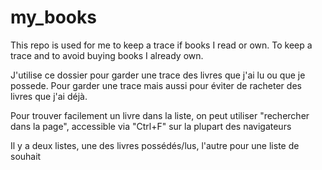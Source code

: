 # my_books

This repo is used for me to keep a trace if books I read or own. To keep a trace and to avoid buying books I already own.

J'utilise ce dossier pour garder une trace des livres que j'ai lu ou que je possede. Pour garder une trace mais aussi pour éviter de racheter des livres que j'ai déjà.

Pour trouver facilement un livre dans la liste, on peut utiliser "rechercher dans la page", accessible via "Ctrl+F" sur la plupart des navigateurs

Il y a deux listes, une des livres possédés/lus, l'autre pour une liste de souhait
